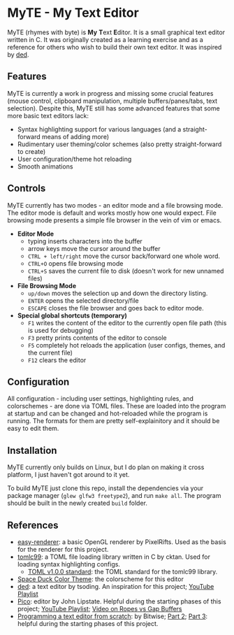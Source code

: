 # MyTE - My Text Editor

MyTE (rhymes with byte) is **My** **T**ext **E**ditor. It is a small graphical text editor written in C. It was originally created as a learning exercise and as a reference for others who wish to build their own text editor. It was inspired by [ded](https://github.com/tsoding/ded).

## Features

MyTE is currently a work in progress and missing some crucial features (mouse control, clipboard manipulation, multiple buffers/panes/tabs, text selection). Despite this, MyTE still has some advanced features that some more basic text editors lack:

- Syntax highlighting support for various languages (and a straight-forward means of adding more)
- Rudimentary user theming/color schemes (also pretty straight-forward to create)
- User configuration/theme hot reloading
- Smooth animations

## Controls

MyTE currently has two modes - an editor mode and a file browsing mode. The editor mode is default and works mostly how one would expect. File browsing mode presents a simple file browser in the vein of vim or emacs. 

- **Editor Mode**
    - typing inserts characters into the buffer
    - arrow keys move the cursor around the buffer
    - `CTRL + left/right` move the cursor back/forward one whole word.
    - `CTRL+O` opens file browsing mode
    - `CTRL+S` saves the current file to disk (doesn't work for new unnamed files)
- **File Browsing Mode**
    - `up/down` moves the selection up and down the directory listing.
    - `ENTER` opens the selected directory/file
    - `ESCAPE` closes the file browser and goes back to editor mode.
 - **Special global shortcuts (temporary)**
    - `F1` writes the content of the editor to the currently open file path (this is used for debugging)
    - `F3` pretty prints contents of the editor to console
    - `F5` completely hot reloads the application (user configs, themes, and the current file)
    - `F12` clears the editor
  
## Configuration

All configuration - including user settings, highlighting rules, and colorschemes - are done via TOML files. These are loaded into the program at startup and can be changed and hot-reloaded while the program is running. The formats for them are pretty self-explainitory and it should be easy to edit them.

## Installation

MyTE currently only builds on Linux, but I do plan on making it cross platform, I just haven't got around to it yet.

To build MyTE just clone this repo, install the dependencies via your package manager (`glew glfw3 freetype2`), and run `make all`. The program should be built in the newly created `build` folder.

## References

- [easy-renderer](https://github.com/PixelRifts/easy-renderer): a basic OpenGL renderer by PixelRifts. Used as the basis for the renderer for this project.
- [tomlc99](https://github.com/cktan/tomlc99): a TOML file loading library written in C by cktan. Used for loading syntax highlighting configs.
    - [TOML v1.0.0 standard](https://toml.io/en/v1.0.0): the TOML standard for the tomlc99 library.
- [Space Duck Color Theme](https://github.com/pineapplegiant/spaceduck): the colorscheme for this editor
- [ded](https://github.com/tsoding/ded): a text editor by tsoding. An inspiration for this project; [YouTube Playlist](https://www.youtube.com/playlist?list=PLpM-Dvs8t0VZVshbPeHPculzFFBdQWIFu)
- [Pico](https://github.com/jon-lipstate/pico): editor by John Lipstate. Helpful during the starting phases of this project; [YouTube Playlist](https://www.youtube.com/playlist?list=PLqN23W-K4Tn2LdgSCJOCFFiPO26mvsXm3); [Video on Ropes vs Gap Buffers](https://www.youtube.com/watch?v=xhFzu3Wm0Qs)
- [Programming a text editor from scratch](https://www.youtube.com/watch?v=oDv6DfQxhtQ): by Bitwise; [Part 2](https://www.youtube.com/watch?v=nLyBzD4_Z_4); [Part 3](https://www.youtube.com/watch?v=cgd_qGekPdI): helpful during the starting phases of this project.
